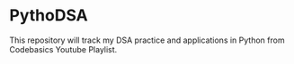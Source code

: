 # PythoDSA
This repository will track my DSA practice and applications in Python from Codebasics Youtube Playlist.
